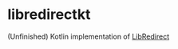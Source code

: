 # libredirectkt

(Unfinished) Kotlin implementation of [LibRedirect](https://github.com/libredirect/libredirect)
